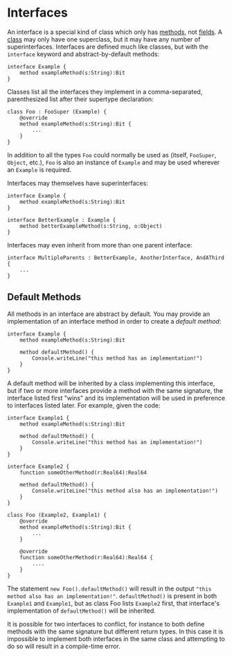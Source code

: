 Interfaces
==========

An interface is a special kind of class which only has [methods](methods.html),
not [fields](fields.html). A [class](classes.html) may only have one 
superclass, but it may have any number of superinterfaces. Interfaces are
defined much like classes, but with the `interface` keyword and 
abstract-by-default methods:

    interface Example {
        method exampleMethod(s:String):Bit
    }

Classes list all the interfaces they implement in a comma-separated, 
parenthesized list after their supertype declaration:

    class Foo : FooSuper (Example) {
        @override
        method exampleMethod(s:String):Bit {
            ...
        }
    }

In addition to all the types `Foo` could normally be used as (itself, 
`FooSuper`, `Object`, etc.), `Foo` is also an instance of `Example` and may be
used wherever an `Example` is required.

Interfaces may themselves have superinterfaces:

    interface Example {
        method exampleMethod(s:String):Bit
    }

    interface BetterExample : Example {
        method betterExampleMethod(s:String, o:Object)
    }

Interfaces may even inherit from more than one parent interface:

    interface MultipleParents : BetterExample, AnotherInterface, AndAThird {
        ...
    }

Default Methods
---------------

All methods in an interface are abstract by default. You may provide an 
implementation of an interface method in order to create a *default method*:

    interface Example {
        method exampleMethod(s:String):Bit

        method defaultMethod() {
            Console.writeLine("this method has an implementation!")
        }
    }

A default method will be inherited by a class implementing this interface, but
if two or more interfaces provide a method with the same signature, the 
interface listed first "wins" and its implementation will be used in preference
to interfaces listed later. For example, given the code:

    interface Example1 {
        method exampleMethod(s:String):Bit

        method defaultMethod() {
            Console.writeLine("this method has an implementation!")
        }
    }

    interface Example2 {
        function someOtherMethod(r:Real64):Real64

        method defaultMethod() {
            Console.writeLine("this method also has an implementation!")
        }
    }    

    class Foo (Example2, Example1) {
        @override
        method exampleMethod(s:String):Bit {
            ...
        }

        @override
        function someOtherMethod(r:Real64):Real64 {
            ....
        }
    }

The statement `new Foo().defaultMethod()` will result in the output
`"this method also has an implementation!"`. `defaultMethod()` is present in
both `Example1` and `Example1`, but as class Foo lists `Example2` first, that
interface's implementation of `defaultMethod()` will be inherited.

It is possible for two interfaces to conflict, for instance to both define
methods with the same signature but different return types. In this case it is
impossible to implement both interfaces in the same class and attempting to do
so will result in a compile-time error.